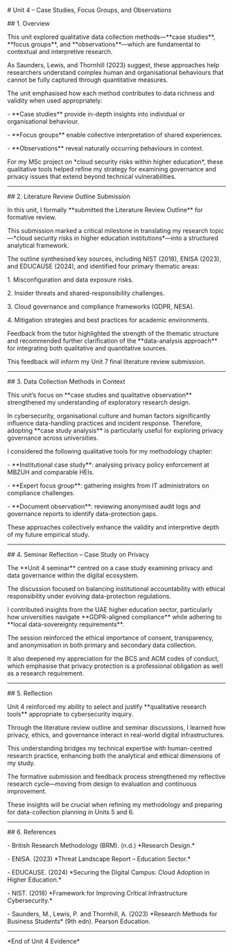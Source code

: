 \# Unit 4 – Case Studies, Focus Groups, and Observations



\## 1. Overview

This unit explored qualitative data collection methods—\*\*case studies\*\*, \*\*focus groups\*\*, and \*\*observations\*\*—which are fundamental to contextual and interpretive research.  

As Saunders, Lewis, and Thornhill (2023) suggest, these approaches help researchers understand complex human and organisational behaviours that cannot be fully captured through quantitative measures.  



The unit emphasised how each method contributes to data richness and validity when used appropriately:

\- \*\*Case studies\*\* provide in-depth insights into individual or organisational behaviour.

\- \*\*Focus groups\*\* enable collective interpretation of shared experiences.

\- \*\*Observations\*\* reveal naturally occurring behaviours in context.



For my MSc project on \*cloud security risks within higher education\*, these qualitative tools helped refine my strategy for examining governance and privacy issues that extend beyond technical vulnerabilities.



---



\## 2. Literature Review Outline Submission

In this unit, I formally \*\*submitted the Literature Review Outline\*\* for formative review.  

This submission marked a critical milestone in translating my research topic—\*cloud security risks in higher education institutions\*—into a structured analytical framework.  



The outline synthesised key sources, including NIST (2018), ENISA (2023), and EDUCAUSE (2024), and identified four primary thematic areas:

1\. Misconfiguration and data exposure risks.  

2\. Insider threats and shared-responsibility challenges.  

3\. Cloud governance and compliance frameworks (GDPR, NESA).  

4\. Mitigation strategies and best practices for academic environments.



Feedback from the tutor highlighted the strength of the thematic structure and recommended further clarification of the \*\*data-analysis approach\*\* for integrating both qualitative and quantitative sources.  

This feedback will inform my Unit 7 final literature review submission.



---



\## 3. Data Collection Methods in Context

This unit’s focus on \*\*case studies and qualitative observation\*\* strengthened my understanding of exploratory research design.  

In cybersecurity, organisational culture and human factors significantly influence data-handling practices and incident response. Therefore, adopting \*\*case study analysis\*\* is particularly useful for exploring privacy governance across universities.



I considered the following qualitative tools for my methodology chapter:

\- \*\*Institutional case study\*\*: analysing privacy policy enforcement at MBZUH and comparable HEIs.  

\- \*\*Expert focus group\*\*: gathering insights from IT administrators on compliance challenges.  

\- \*\*Document observation\*\*: reviewing anonymised audit logs and governance reports to identify data-protection gaps.



These approaches collectively enhance the validity and interpretive depth of my future empirical study.



---



\## 4. Seminar Reflection – Case Study on Privacy

The \*\*Unit 4 seminar\*\* centred on a case study examining privacy and data governance within the digital ecosystem.  

The discussion focused on balancing institutional accountability with ethical responsibility under evolving data-protection regulations.  



I contributed insights from the UAE higher education sector, particularly how universities navigate \*\*GDPR-aligned compliance\*\* while adhering to \*\*local data-sovereignty requirements\*\*.  

The session reinforced the ethical importance of consent, transparency, and anonymisation in both primary and secondary data collection.  

It also deepened my appreciation for the BCS and ACM codes of conduct, which emphasise that privacy protection is a professional obligation as well as a research requirement.



---



\## 5. Reflection

Unit 4 reinforced my ability to select and justify \*\*qualitative research tools\*\* appropriate to cybersecurity inquiry.  

Through the literature review outline and seminar discussions, I learned how privacy, ethics, and governance interact in real-world digital infrastructures.  

This understanding bridges my technical expertise with human-centred research practice, enhancing both the analytical and ethical dimensions of my study.



The formative submission and feedback process strengthened my reflective research cycle—moving from design to evaluation and continuous improvement.  

These insights will be crucial when refining my methodology and preparing for data-collection planning in Units 5 and 6.



---



\## 6. References

\- British Research Methodology (BRM). (n.d.) \*Research Design.\*  

\- ENISA. (2023) \*Threat Landscape Report – Education Sector.\*  

\- EDUCAUSE. (2024) \*Securing the Digital Campus: Cloud Adoption in Higher Education.\*  

\- NIST. (2018) \*Framework for Improving Critical Infrastructure Cybersecurity.\*  

\- Saunders, M., Lewis, P. and Thornhill, A. (2023) \*Research Methods for Business Students\* (9th edn). Pearson Education.  



---



\*End of Unit 4 Evidence\*



